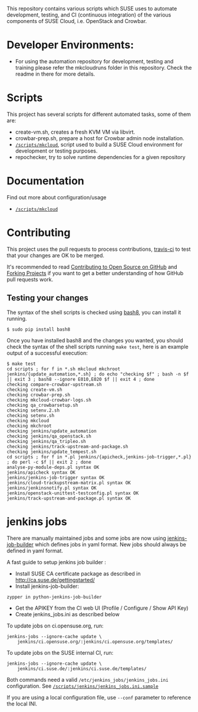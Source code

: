 This repository contains various scripts which SUSE uses to automate
development, testing, and CI (continuous integration) of the various
components of SUSE Cloud, i.e. OpenStack and Crowbar.

# Developer Environments:

* For using the automation repository for development, testing and training please refer
  the mkcloudruns folder in this repository. Check the readme in there for more details.

# Scripts

This project has several scripts for different automated tasks, some of them are:

* create-vm.sh, creates a fresh KVM VM via libvirt.
* crowbar-prep.sh, prepare a host for Crowbar admin node installation.
* [`/scripts/mkcloud`](docs/mkcloud.md), script used to build a SUSE Cloud environment
  for development or testing purposes.
* repochecker, try to solve runtime dependencies for a given repository

# Documentation

Find out more about configuration/usage

* [`/scripts/mkcloud`](docs/mkcloud.md)

# Contributing

This project uses the pull requests to process contributions,
[travis-ci](http://travis-ci.org/) to test that your changes are OK to be
merged.

It's recommended to read
[Contributing to Open Source on GitHub](https://guides.github.com/activities/contributing-to-open-source)
and [Forking Projects](https://guides.github.com/activities/forking) if you
want to get a better understanding of how GitHub pull requests work.

## Testing your changes

The syntax of the shell scripts is checked using
[bash8](https://pypi.python.org/pypi/bash8), you can install it running.

```
$ sudo pip install bash8
```

Once you have installed bash8 and the changes you wanted, you should check the
syntax of the shell scripts running `make test`, here is an example output of
a successful execution:

```
$ make test
cd scripts ; for f in *.sh mkcloud mkchroot jenkins/{update_automation,*.sh} ; do echo "checking $f" ; bash -n $f || exit 3 ; bash8 --ignore E010,E020 $f || exit 4 ; done
checking compare-crowbar-upstream.sh
checking create-vm.sh
checking crowbar-prep.sh
checking mkcloud-crowbar-logs.sh
checking qa_crowbarsetup.sh
checking setenv.2.sh
checking setenv.sh
checking mkcloud
checking mkchroot
checking jenkins/update_automation
checking jenkins/qa_openstack.sh
checking jenkins/qa_tripleo.sh
checking jenkins/track-upstream-and-package.sh
checking jenkins/update_tempest.sh
cd scripts ; for f in *.pl jenkins/{apicheck,jenkins-job-trigger,*.pl} ; do perl -c $f || exit 2 ; done
analyse-py-module-deps.pl syntax OK
jenkins/apicheck syntax OK
jenkins/jenkins-job-trigger syntax OK
jenkins/cloud-trackupstream-matrix.pl syntax OK
jenkins/jenkinsnotify.pl syntax OK
jenkins/openstack-unittest-testconfig.pl syntax OK
jenkins/track-upstream-and-package.pl syntax OK
```

# jenkins jobs
There are manually maintained jobs and some jobs are now using
[jenkins-job-builder](http://docs.openstack.org/infra/jenkins-job-builder/)
which defines jobs in yaml format. New jobs should always be defined
in yaml format.

A fast guide to setup jenkins job builder :

* Install SUSE CA certificate package as described in http://ca.suse.de/gettingstarted/
* Install jenkins-job-builder:
```
zypper in python-jenkins-job-builder
```
* Get the APIKEY from the CI web UI (Profile / Configure / Show API Key)
* Create jenkins_jobs.ini as described below

To update jobs on ci.opensuse.org, run:

    jenkins-jobs --ignore-cache update \
        jenkins/ci.opensuse.org/:jenkins/ci.opensuse.org/templates/

To update jobs on the SUSE internal CI, run:

    jenkins-jobs --ignore-cache update \
        jenkins/ci.suse.de/:jenkins/ci.suse.de/templates/

Both commands need a valid `/etc/jenkins_jobs/jenkins_jobs.ini` configuration.
See [`/scripts/jenkins/jenkins_jobs.ini.sample`](scripts/jenkins/jenkins_jobs.ini.sample)

If you are using a local configuration file, use `--conf` parameter to
reference the local INI.
